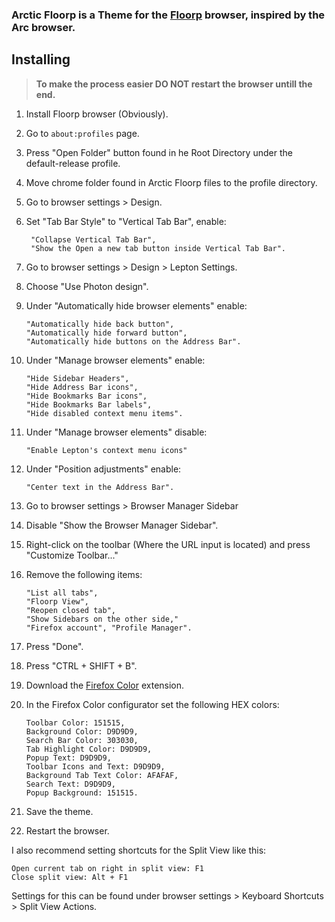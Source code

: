 ### Arctic Floorp is a Theme for the [Floorp](https://floorp.app/en) browser, inspired by the Arc browser.

## Installing

> **To make the process easier DO NOT restart the browser untill the end.**

1. Install Floorp browser (Obviously).
2. Go to `about:profiles` page.
3. Press "Open Folder" button found in he Root Directory under the default-release profile.
4. Move chrome folder found in Arctic Floorp files to the profile directory.
5. Go to browser settings > Design.
6. Set "Tab Bar Style" to "Vertical Tab Bar", enable: 

		"Collapse Vertical Tab Bar", 
		"Show the Open a new tab button inside Vertical Tab Bar".
8. Go to browser settings > Design > Lepton Settings.
9. Choose "Use Photon design".
10. Under "Automatically hide browser elements" enable: 
	
		"Automatically hide back button", 
		"Automatically hide forward button", 
		"Automatically hide buttons on the Address Bar".
		
11. Under "Manage browser elements" enable: 

		"Hide Sidebar Headers", 
		"Hide Address Bar icons", 
		"Hide Bookmarks Bar icons", 
		"Hide Bookmarks Bar labels", 
		"Hide disabled context menu items".
		
12. Under "Manage browser elements" disable: 

		"Enable Lepton's context menu icons"
		
13. Under "Position adjustments" enable: 

		"Center text in the Address Bar".
	
14. Go to browser settings > Browser Manager Sidebar 
15. Disable "Show the Browser Manager Sidebar".
16. Right-click on the toolbar (Where the URL input is located) and press "Customize Toolbar..."
17. Remove the following items: 

	    "List all tabs",
    	"Floorp View",
    	"Reopen closed tab",
    	"Show Sidebars on the other side," 
    	"Firefox account", "Profile Manager".

18. Press "Done".
19. Press "CTRL + SHIFT + B".
20. Download the [Firefox Color](https://addons.mozilla.org/en-US/firefox/addon/firefox-color/) extension.
21. In the Firefox Color configurator set the following HEX colors: 

	    Toolbar Color: 151515, 
	    Background Color: D9D9D9, 
	    Search Bar Color: 303030, 
	    Tab Highlight Color: D9D9D9, 
	    Popup Text: D9D9D9, 
	    Toolbar Icons and Text: D9D9D9, 
	    Background Tab Text Color: AFAFAF, 
	    Search Text: D9D9D9, 
	    Popup Background: 151515.

22. Save the theme.
23. Restart the browser.

I also recommend setting shortcuts for the Split View like this:

    Open current tab on right in split view: F1
    Close split view: Alt + F1

Settings for this can be found under browser settings > Keyboard Shortcuts > Split View Actions.
